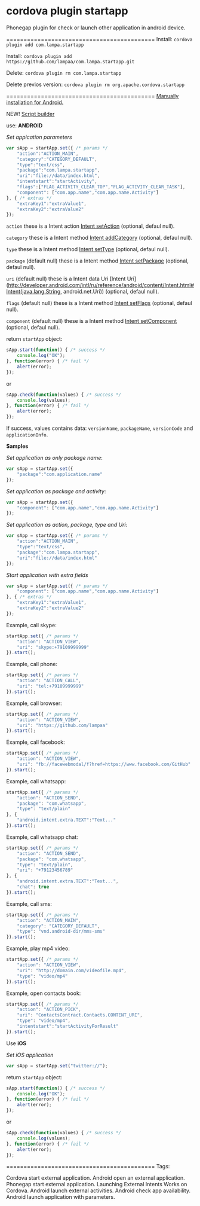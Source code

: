 cordova plugin startapp
===========================================================================

Phonegap plugin for check or launch other application in android device.

===========================================
Install: ```cordova plugin add com.lampa.startapp```

Install: ```cordova plugin add https://github.com/lampaa/com.lampa.startapp.git```

Delete:  ```cordova plugin rm com.lampa.startapp```

Delete previos version:  ```cordova plugin rm org.apache.cordova.startapp```

===========================================
[Manually installation for Android.](/lampaa/com.lampa.startapp/MANUALLY_INSTALL.md)


NEW! [Script builder](/lampaa/com.lampa.startapp/MANUALLY_INSTALL.md)


use:  **ANDROID**

_Set appication parameters_

```javascript
var sApp = startApp.set({ /* params */
	"action":"ACTION_MAIN",
	"category":"CATEGORY_DEFAULT",
	"type":"text/css",
	"package":"com.lampa.startapp",
	"uri":"file://data/index.html",
	"intentstart":"startActivity",
	"flags":["FLAG_ACTIVITY_CLEAR_TOP","FLAG_ACTIVITY_CLEAR_TASK"],
	"component": ["com.app.name","com.app.name.Activity"]
}, { /* extras */
	"extraKey1":"extraValue1",
	"extraKey2":"extraValue2"
});
```

`action` these is a Intent action [Intent setAction](http://developer.android.com/reference/android/content/Intent.html#setAction(java.lang.String)) (optional, defaul null).

`category` these is a Intent method [Intent addCategory](http://developer.android.com/reference/android/content/Intent.html#addCategory(java.lang.String)) (optional, defaul null).

`type` these is a Intent method [Intent setType](http://developer.android.com/intl/ru/reference/android/content/Intent.html#setType(java.lang.String)) (optional, defaul null).

`package` (default null) these is a Intent method [Intent setPackage](http://developer.android.com/intl/ru/reference/android/content/Intent.html#setPackage(java.lang.String)) (optional, defaul null).

`uri` (default null) these is a Intent data Uri [Intent Uri](http://developer.android.com/intl/ru/reference/android/content/Intent.html#Intent(java.lang.String, android.net.Uri)) (optional, defaul null).

`flags` (default null) these is a Intent method [Intent setFlags](http://developer.android.com/reference/android/content/Intent.html#setFlags(int)) (optional, defaul null).

`component` (default null) these is a Intent method [Intent setComponent](http://developer.android.com/reference/android/content/Intent.html#setComponent(android.content.ComponentName)) (optional, defaul null).


return ```startApp``` object:
```javascript
sApp.start(function() { /* success */
	console.log("OK");
}, function(error) { /* fail */
	alert(error);
});
```
or
```javascript
sApp.check(function(values) { /* success */
	console.log(values);
}, function(error) { /* fail */
	alert(error);
});
```
If success, values contains data: `versionName`, `packageName`, `versionCode` and `applicationInfo`.


**Samples**

_Set application as only package name_:
```js
var sApp = startApp.set({
	"package":"com.application.name"
});
```

_Set application as package and activity_:
```js
var sApp = startApp.set({
	"component": ["com.app.name","com.app.name.Activity"]
});
```

_Set application as action, package, type and Uri_:
```js
var sApp = startApp.set({ /* params */
	"action":"ACTION_MAIN",
	"type":"text/css",
	"package":"com.lampa.startapp",
	"uri":"file://data/index.html"
});
```


_Start application with extra fields_

```js
var sApp = startApp.set({ /* params */
	"component": ["com.app.name","com.app.name.Activity"]
}, { /* extras */
	"extraKey1":"extraValue1",
	"extraKey2":"extraValue2"
});
```


Example, call skype:
```js
startApp.set({ /* params */
	"action": "ACTION_VIEW",
	"uri": "skype:+79109999999"
}).start();
```
Example, call phone:
```js
startApp.set({ /* params */
	"action": "ACTION_CALL",
	"uri": "tel:+79109999999"
}).start();
```
Example, call browser:
```js
startApp.set({ /* params */
	"action": "ACTION_VIEW",
	"uri": "https://github.com/lampaa"
}).start();
```
Example, call facebook:
```js
startApp.set({ /* params */
	"action": "ACTION_VIEW",
	"uri": "fb://facewebmodal/f?href=https://www.facebook.com/GitHub"
}).start();
```
Example, call whatsapp:
```js
startApp.set({ /* params */
	"action": "ACTION_SEND",
	"package": "com.whatsapp",
	"type": "text/plain"
}, {
	"android.intent.extra.TEXT":"Text..."
}).start();
```
Example, call whatsapp chat:
```js
startApp.set({ /* params */
	"action": "ACTION_SEND",
	"package": "com.whatsapp",
	"type": "text/plain",
	"uri": "+79123456789"
}, {
	"android.intent.extra.TEXT":"Text...",
	"chat": true
}).start();
```
Example, call sms:
```js
startApp.set({ /* params */
	"action": "ACTION_MAIN",
	"category": "CATEGORY_DEFAULT",
	"type": "vnd.android-dir/mms-sms"
}).start();
```
Example, play mp4 video:
```js
startApp.set({ /* params */
	"action": "ACTION_VIEW",
	"uri": "http://domain.com/videofile.mp4",
	"type": "video/mp4"
}).start();
```
Example, open contacts book:
```js
startApp.set({ /* params */
	"action": "ACTION_PICK",
	"uri": "ContactsContract.Contacts.CONTENT_URI",
	"type": "video/mp4",
	"intentstart":"startActivityForResult"
}).start();
```


Use **iOS**

_Set iOS application_

```js
var sApp = startApp.set("twitter://");
```

return ```startApp``` object:
```javascript
sApp.start(function() { /* success */
	console.log("OK");
}, function(error) { /* fail */
	alert(error);
});
```
or
```javascript
sApp.check(function(values) { /* success */
	console.log(values);
}, function(error) { /* fail */
	alert(error);
});
```

===========================================
Tags: 

Cordova start external application.
Android open an external application.
Phonegap start external application.
Launching External Intents Works on Cordova.
Android launch external activities.
Android check app availability.
Android launch application with parameters. 

